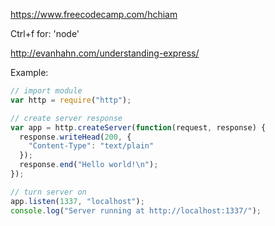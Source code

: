 https://www.freecodecamp.com/hchiam

Ctrl+f for: 'node'

http://evanhahn.com/understanding-express/

Example:

```js
// import module
var http = require("http");

// create server response
var app = http.createServer(function(request, response) {
  response.writeHead(200, {
    "Content-Type": "text/plain"
  });
  response.end("Hello world!\n");
});

// turn server on
app.listen(1337, "localhost");
console.log("Server running at http://localhost:1337/");
```
